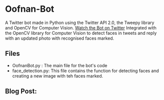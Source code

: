 # Oofnan-Bot
A Twitter bot made in Python using the Twitter API 2.0, the Tweepy library and OpenCV for Computer Vision. 
[Watch the Bot on Twitter](https://twitter.com/KOofnan)
Integrated with the OpenCV library for Computer Vision to detect faces in tweets and reply with an updated photo with recognised faces marked. 
## Files
- OofnanBot.py : The main file for the bot's code
- face_detection.py: This file contains the function for detecting faces and creating a new image with teh faces marked.

## Blog Post:

